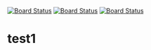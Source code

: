 [![Board Status](https://codedev.ms/adrifer3/556bc701-66f7-4910-a996-4b111be3faa4/51ab895b-dc21-4123-8c2f-3824a926b1b3/_apis/work/boardbadge/32ec16b6-e5b1-4bad-8df1-799fd50dfd88)](https://codedev.ms/adrifer3/556bc701-66f7-4910-a996-4b111be3faa4/_boards/board/t/51ab895b-dc21-4123-8c2f-3824a926b1b3/Microsoft.RequirementCategory)
[![Board Status](https://codedev.ms/adrifer2/c2964c91-9e95-4aa9-83e9-867e16025d6a/73640118-ee8c-4262-8363-af97c4d764a1/_apis/work/boardbadge/49dd2370-ddc0-4dc7-bdfc-aa5f2fefa0a0)](https://codedev.ms/adrifer2/c2964c91-9e95-4aa9-83e9-867e16025d6a/_boards/board/t/73640118-ee8c-4262-8363-af97c4d764a1/Microsoft.RequirementCategory)
[![Board Status](https://codedev.ms/adrifer/e61127bf-1941-4866-aa95-98b1906a0287/58160850-21f4-43f9-acd5-8f9648ddf3d6/_apis/work/boardbadge/ac07f6e7-ee5d-460b-bb33-636e960a6d99)](https://codedev.ms/adrifer/e61127bf-1941-4866-aa95-98b1906a0287/_boards/board/t/58160850-21f4-43f9-acd5-8f9648ddf3d6/Microsoft.RequirementCategory)
# test1
